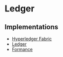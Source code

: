 # Ledger

## Implementations

- [Hyperledger Fabric](https://github.com/hyperledger/fabric)
- [Ledger](https://github.com/ledger/ledger)
- [Formance](https://formance.com/)

<!--
https://github.com/XRPLF/rippled
https://github.com/ConsenSys/quorum
-->
